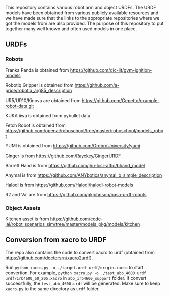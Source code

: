 This repository contains various robot arm and object URDFs. The URDF models have been obtained from various publicly available resources and we have made sure that the links to the appropriate repositories where we got the models from are also provided. The purpose of this repository to put together many well known and often used models in one place. 

## URDFs

### Robots 

Franka Panda is obtained from https://github.com/dic-iit/gym-ignition-models

Robotiq Gripper is obtained from https://github.com/a-price/robotiq_arg85_description

UR5/UR10/Kinova are obtained from https://github.com/Gepetto/example-robot-data.git

KUKA iiwa is obtained from pybullet data.

Fetch Robot is obtained from https://github.com/openai/roboschool/tree/master/roboschool/models_robot

YUMI is obtained from https://github.com/OrebroUniversity/yumi

Ginger is from https://github.com/Rayckey/GingerURDF

Barrett Hand is from https://github.com/jhu-lcsr-attic/bhand_model

Anymal is from https://github.com/ANYbotics/anymal_b_simple_description

Halodi is from https://github.com/Halodi/halodi-robot-models

R2 and Val are from https://github.com/gkjohnson/nasa-urdf-robots

### Object Assets 

Kitchen asset is from https://github.com/code-iai/robot_scenarios_sim/tree/master/models_pkg/models/kitchen

## Conversion from xacro to URDF

The repo also contains the code to convert xacro to urdf (obtained from https://github.com/doctorsrn/xacro2urdf). 

Run `python xacro.py -o ./target.urdf urdf/origin.xacro` to start convertion. For example, `python xacro.py -o ./test_abb_4600.urdf urdf/irb4600_60_205.xacro` in `abb_irb4600_support` folder. If convert successfully, the `test_abb_4600.urdf` will be generated. Make sure to keep `xacro.py` to the same directory as `urdf` folder.
